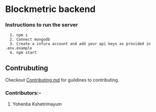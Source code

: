 # Blockmetric backend

### Instructions to run the server

```
  1. npm i
  2. Connect mongodb
  3. Create a infura account and add your api keys as provided in .env.example
  4. npm start
```

## Contrubuting

Checkout [Contributing.md](https://github.com/Yohenba18/Blockmetric-back/blob/main/CONTRIBUTING.md) for guildines to contributing.

### Contributors:-

1. Yohenba Kshetrimayum
